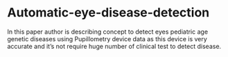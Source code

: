 # Automatic-eye-disease-detection
In this paper author is describing concept to detect eyes pediatric age genetic diseases using Pupillometry device data as this device is very accurate and it’s not require huge number of clinical test to detect disease.
